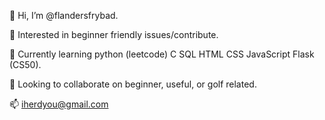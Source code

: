 👋 Hi, I’m @flandersfrybad.

👀 Interested in beginner friendly issues/contribute.

🌱 Currently learning python (leetcode) C SQL HTML CSS JavaScript Flask (CS50).

💞️ Looking to collaborate on beginner, useful, or golf related.

📫 iherdyou@gmail.com

<!---
flandersfrybad/flandersfrybad is a ✨ special ✨ repository because its `README.md` (this file) appears on your GitHub profile.
You can click the Preview link to take a look at your changes.
--->

